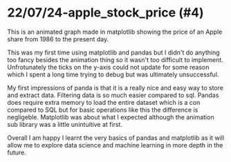 # 22/07/24-apple_stock_price (#4)
This is an animated graph made in matplotlib showing the price of an Apple
share from 1986 to the present day.

This was my first time using matplotlib and pandas but I didn't do anything too fancy besides the animation thing so it wasn't too difficult to implement. Unfrotunately the ticks on the y-axis could not update for some reason which I spent a long time trying to debug but was ultimately unsuccessful.

My first impressions of panda is that it is a really nice and easy way to store and extract data. Filtering data is so much easier compared to sql. Pandas does require extra memory to load the entire dataset which is a con compared to SQL but for basic operations like this the difference is negligeble. Matplotlib was about what I expected although the animation sub library was a little unintuitive at first.

Overall I am happy I learnt the very basics of pandas and matplotlib as it will allow me to explore data science and machine learning in more depth in the future.